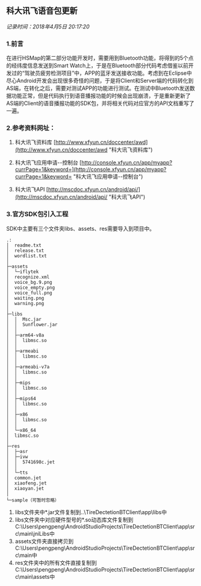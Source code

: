 ## 科大讯飞语音包更新
*记录时间：2018年4月5日 20:17:20*

### 1.前言
在进行HSMap的第二部分功能开发时，需要用到Bluetooth功能，将得到的5个点的经纬度信息发送到Smart Watch上，于是在Bluetooth部分代码考虑借鉴以前开发过的“驾驶员疲劳检测项目”中，APP的蓝牙发送接收功能。考虑到在Eclipse中尽心Android开发会出现很多奇怪的问题，于是将Client和Server端的代码转化到AS端，在转化之后，需要对测试APP的功能进行测试。在测试中Bluetooth发送数据功能正常，但是代码执行到语音播报功能的时候会出现崩溃，于是重新更新了AS端的Client的语音播报功能的SDK包，并将相关代码对应官方的API文档重写了一遍。

### 2.参考资料网址：

1. 科大讯飞资料库 [http://www.xfyun.cn/doccenter/awd](http://www.xfyun.cn/doccenter/awd "科大讯飞资料库")

2. 科大讯飞应用申请--控制台 [http://console.xfyun.cn/app/myapp?currPage=1&keyword=](http://console.xfyun.cn/app/myapp?currPage=1&keyword= "科大讯飞应用申请--控制台")

3. 科大讯飞API [http://mscdoc.xfyun.cn/android/api/](http://mscdoc.xfyun.cn/android/api/ "科大讯飞API")

### 3.官方SDK包引入工程

SDK中主要有三个文件夹libs、assets、res需要导入到项目中。
    
    .:
    │  readme.txt
    │  release.txt
    │  wordlist.txt
    │  
    ├─assets
    │  └─iflytek
    │  recognize.xml
    │  voice_bg.9.png
    │  voice_empty.png
    │  voice_full.png
    │  waiting.png
    │  warning.png
    │  
    ├─libs
    │  │  Msc.jar
    │  │  Sunflower.jar
    │  │  
    │  ├─arm64-v8a
    │  │  libmsc.so
    │  │  
    │  ├─armeabi
    │  │  libmsc.so
    │  │  
    │  ├─armeabi-v7a
    │  │  libmsc.so
    │  │  
    │  ├─mips
    │  │  libmsc.so
    │  │  
    │  ├─mips64
    │  │  libmsc.so
    │  │  
    │  ├─x86
    │  │  libmsc.so
    │  │  
    │  └─x86_64
    │  libmsc.so
    │  
    ├─res
    │  ├─asr
    │  ├─ivw
    │  │  5741698c.jet
    │  │  
    │  └─tts
    │  common.jet
    │  xiaofeng.jet
    │  xiaoyan.jet
    │  
    └─sample（可暂时忽略）

1. libs文件夹中*.jar文件复制到..\TireDectetionBTClient\app\libs中
2. libs文件夹中对应硬件型号的*.so动态库文件复制到C:\Users\pengpeng\AndroidStudioProjects\TireDectetionBTClient\app\src\main\jniLibs中
3. assets文件夹直接拷贝到C:\Users\pengpeng\AndroidStudioProjects\TireDectetionBTClient\app\src\main中
4. res文件夹中的所有文件直接复制到C:\Users\pengpeng\AndroidStudioProjects\TireDectetionBTClient\app\src\main\assets中

